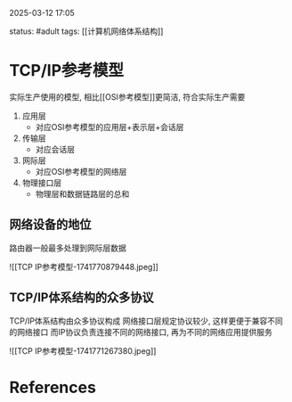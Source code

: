 2025-03-12    17:05

status: #adult 
tags: [[计算机网络体系结构]]


# TCP/IP参考模型

实际生产使用的模型, 相比[[OSI参考模型]]更简洁, 符合实际生产需要

1. 应用层
	- 对应OSI参考模型的应用层+表示层+会话层
2. 传输层
	- 对应会话层
3. 网际层
	- 对应OSI参考模型的网络层
4. 物理接口层
	- 物理层和数据链路层的总和

## 网络设备的地位

路由器一般最多处理到网际层数据

![[TCP IP参考模型-1741770879448.jpeg]]


## TCP/IP体系结构的众多协议

TCP/IP体系结构由众多协议构成
网络接口层规定协议较少, 这样更便于兼容不同的网络接口
而IP协议负责连接不同的网络接口, 再为不同的网络应用提供服务

![[TCP IP参考模型-1741771267380.jpeg]]


# References
